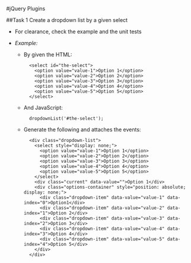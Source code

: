 #jQuery Plugins

##Task 1
Create a dropdown list by a given select
* For clearance, check the example and the unit tests

* _Example:_
  * By given the HTML:
  
  
    
          <select id="the-select">
            <option value="value-1">Option 1</option>
            <option value="value-2">Option 2</option>
            <option value="value-3">Option 3</option>
            <option value="value-4">Option 4</option>
            <option value="value-5">Option 5</option>
          </select>
      
  * And JavaScript:
      
      
      
          dropdownList('#the-select');
      
  * Generate the following and attaches the events:
      
      
      
          <div class="dropdown-list">
            <select style="display: none;">
              <option value="value-1">Option 1</option>
              <option value="value-2">Option 2</option>
              <option value="value-3">Option 3</option>
              <option value="value-4">Option 4</option>
              <option value="value-5">Option 5</option>
            </select>
            <div class="current" data-value="">Option 1</div>
            <div class="options-container" style="position: absolute; display: none;">
              <div class="dropdown-item" data-value="value-1" data-index="0">Option1</div>
              <div class="dropdown-item" data-value="value-2" data-index="1">Option 2</div>
              <div class="dropdown-item" data-value="value-3" data-index="2">Option 3</div>
              <div class="dropdown-item" data-value="value-4" data-index="3">Option 4</div>
              <div class="dropdown-item" data-value="value-5" data-index="4">Option 5</div>
            </div>
          </div>
    
